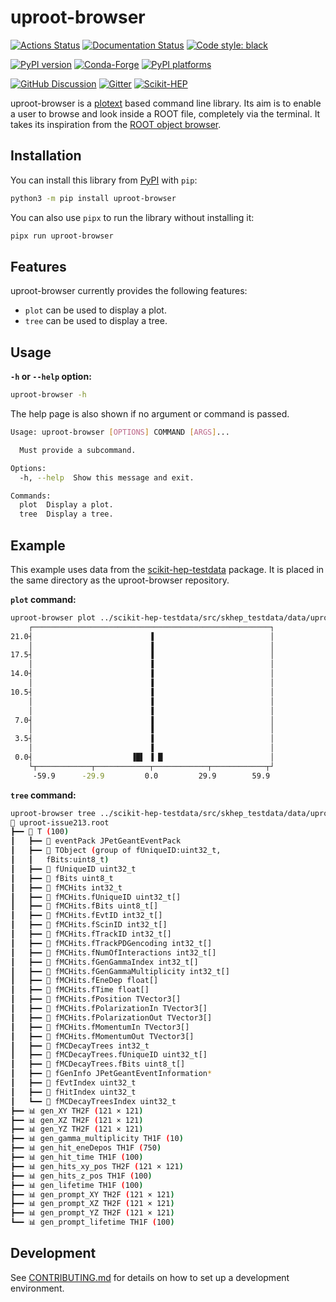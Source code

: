 # uproot-browser

[![Actions Status][actions-badge]][actions-link]
[![Documentation Status][rtd-badge]][rtd-link]
[![Code style: black][black-badge]][black-link]

[![PyPI version][pypi-version]][pypi-link]
[![Conda-Forge][conda-badge]][conda-link]
[![PyPI platforms][pypi-platforms]][pypi-link]

[![GitHub Discussion][github-discussions-badge]][github-discussions-link]
[![Gitter][gitter-badge]][gitter-link]
[![Scikit-HEP][sk-badge]](https://scikit-hep.org/)

uproot-browser is a [plotext](https://github.com/piccolomo/plotext) based command line library. Its aim is to enable a user to browse and look inside a ROOT file, completely via the terminal. It takes its inspiration from the [ROOT object browser](https://root.cern/doc/master/classTRootBrowser.html).

## Installation

You can install this library from [PyPI](https://pypi.org/project/uproot-browser/) with `pip`:

```bash
python3 -m pip install uproot-browser
```

You can also use `pipx` to run the library without installing it:

```bash
pipx run uproot-browser
```

## Features

uproot-browser currently provides the following features:

- `plot` can be used to display a plot.
- `tree` can be used to display a tree.

## Usage

**`-h` or `--help` option:**

```bash
uproot-browser -h
```

The help page is also shown if no argument or command is passed.

```bash
Usage: uproot-browser [OPTIONS] COMMAND [ARGS]...

  Must provide a subcommand.

Options:
  -h, --help  Show this message and exit.

Commands:
  plot  Display a plot.
  tree  Display a tree.
```

## Example

This example uses data from the [scikit-hep-testdata](https://github.com/scikit-hep/scikit-hep-testdata) package. It is placed in the same directory as the uproot-browser repository.

**`plot` command:**

```bash
uproot-browser plot ../scikit-hep-testdata/src/skhep_testdata/data/uproot-issue213.root:gen_hits_z_pos
    ┌─────────────────────────────────────────────────────┐
21.0┤                          ▐                          │
    │                          ▐                          │
17.5┤                          ▐                          │
    │                          ▐                          │
14.0┤                          ▐                          │
    │                          ▐                          │
10.5┤                          ▐                          │
    │                          ▐                          │
    │                          ▐                          │
 7.0┤                          ▐                          │
    │                          ▐                          │
 3.5┤                          ▐                          │
    │                          ▐                          │
 0.0┤                      ▐█▌ ▐ █                        │
    └┬────────────┬────────────┬────────────┬────────────┬┘
     -59.9      -29.9         0.0         29.9        59.9
```

**`tree` command:**

```bash
uproot-browser tree ../scikit-hep-testdata/src/skhep_testdata/data/uproot-issue213.root
📁 uproot-issue213.root
┣━━ 🌴 T (100)
┃   ┣━━ 🍁 eventPack JPetGeantEventPack
┃   ┣━━ 🍁 TObject (group of fUniqueID:uint32_t,
┃   ┃   fBits:uint8_t)
┃   ┣━━ 🍁 fUniqueID uint32_t
┃   ┣━━ 🍁 fBits uint8_t
┃   ┣━━ 🍁 fMCHits int32_t
┃   ┣━━ 🍃 fMCHits.fUniqueID uint32_t[]
┃   ┣━━ 🍃 fMCHits.fBits uint8_t[]
┃   ┣━━ 🍃 fMCHits.fEvtID int32_t[]
┃   ┣━━ 🍃 fMCHits.fScinID int32_t[]
┃   ┣━━ 🍃 fMCHits.fTrackID int32_t[]
┃   ┣━━ 🍃 fMCHits.fTrackPDGencoding int32_t[]
┃   ┣━━ 🍃 fMCHits.fNumOfInteractions int32_t[]
┃   ┣━━ 🍃 fMCHits.fGenGammaIndex int32_t[]
┃   ┣━━ 🍃 fMCHits.fGenGammaMultiplicity int32_t[]
┃   ┣━━ 🍃 fMCHits.fEneDep float[]
┃   ┣━━ 🍃 fMCHits.fTime float[]
┃   ┣━━ 🍃 fMCHits.fPosition TVector3[]
┃   ┣━━ 🍃 fMCHits.fPolarizationIn TVector3[]
┃   ┣━━ 🍃 fMCHits.fPolarizationOut TVector3[]
┃   ┣━━ 🍃 fMCHits.fMomentumIn TVector3[]
┃   ┣━━ 🍃 fMCHits.fMomentumOut TVector3[]
┃   ┣━━ 🍁 fMCDecayTrees int32_t
┃   ┣━━ 🍃 fMCDecayTrees.fUniqueID uint32_t[]
┃   ┣━━ 🍃 fMCDecayTrees.fBits uint8_t[]
┃   ┣━━ 🍁 fGenInfo JPetGeantEventInformation*
┃   ┣━━ 🍁 fEvtIndex uint32_t
┃   ┣━━ 🍁 fHitIndex uint32_t
┃   ┗━━ 🍁 fMCDecayTreesIndex uint32_t
┣━━ 📊 gen_XY TH2F (121 × 121)
┣━━ 📊 gen_XZ TH2F (121 × 121)
┣━━ 📊 gen_YZ TH2F (121 × 121)
┣━━ 📊 gen_gamma_multiplicity TH1F (10)
┣━━ 📊 gen_hit_eneDepos TH1F (750)
┣━━ 📊 gen_hit_time TH1F (100)
┣━━ 📊 gen_hits_xy_pos TH2F (121 × 121)
┣━━ 📊 gen_hits_z_pos TH1F (100)
┣━━ 📊 gen_lifetime TH1F (100)
┣━━ 📊 gen_prompt_XY TH2F (121 × 121)
┣━━ 📊 gen_prompt_XZ TH2F (121 × 121)
┣━━ 📊 gen_prompt_YZ TH2F (121 × 121)
┗━━ 📊 gen_prompt_lifetime TH1F (100)
```

## Development

See [CONTRIBUTING.md](https://github.com/henryiii/uproot-browser/blob/main/.github/CONTRIBUTING.md) for details on how to set up a development environment.

[actions-badge]:            https://github.com/henryiii/uproot-browser/workflows/CI/badge.svg
[actions-link]:             https://github.com/henryiii/uproot-browser/actions
[black-badge]:              https://img.shields.io/badge/code%20style-black-000000.svg
[black-link]:               https://github.com/psf/black
[conda-badge]:              https://img.shields.io/conda/vn/conda-forge/uproot-browser
[conda-link]:               https://github.com/conda-forge/uproot-browser-feedstock
[github-discussions-badge]: https://img.shields.io/static/v1?label=Discussions&message=Ask&color=blue&logo=github
[github-discussions-link]:  https://github.com/henryiii/uproot-browser/discussions
[gitter-badge]:             https://badges.gitter.im/https://github.com/Scikit-HEP/uproot-browser/community.svg
[gitter-link]:              https://gitter.im/https://github.com/Scikit-HEP/uproot-browser/community?utm_source=badge&utm_medium=badge&utm_campaign=pr-badge
[pypi-link]:                https://pypi.org/project/uproot-browser/
[pypi-platforms]:           https://img.shields.io/pypi/pyversions/uproot-browser
[pypi-version]:             https://badge.fury.io/py/uproot-browser.svg
[rtd-badge]:                https://readthedocs.org/projects/uproot-browser/badge/?version=latest
[rtd-link]:                 https://uproot-browser.readthedocs.io/en/latest/?badge=latest
[sk-badge]:                 https://scikit-hep.org/assets/images/Scikit--HEP-Project-blue.svg

